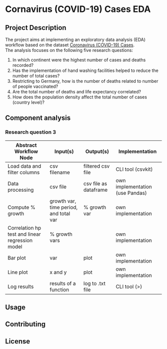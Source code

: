 # Cornavirus (COVID-19) Cases EDA


## Project Description
The project aims at implementing an exploratory data analysis (EDA) workflow based on the dataset [Coronavirus (COVID-19) Cases](https://ourworldindata.org/covid-cases). <br>
The analysis focuses on the following five research questions:
1. In which continent were the highest number of cases and deaths recorded?
2. Has the implementation of hand washing facilities helped to reduce the number of total cases?
3. Restricting to Germany, how is the number of deaths related to number of people vaccinated?
4. Are the total number of deaths and life expectancy correlated?
5. How does the population density affect the total number of cases (country level)?

## Component analysis
### Research question 3
|Abstract Workflow Node             |Input(s)        |Output(s)       |Implementation           |
|-----------------------------------|----------------|----------------|-------------------------|
|Load data and filter columns       |csv filename    |filtered csv file| CLI tool (csvkit)      |
|Data processing                    |csv file        |csv file as dataframe|own implementation (use Pandas)|
|Compute % growth                   |growth var, time period, and total var|% growth  var|own implementation|
|Correlation hp test and linear regression model|% growth vars|                |own implementation|
|Bar plot                           |var             |plot            |own implementation       |     
|Line plot                          |x and y         |plot            |own implementation       |  
|Log results                        |results of a function|log to .txt file|CLI tool (>)|   

## Usage

## Contributing

## License


